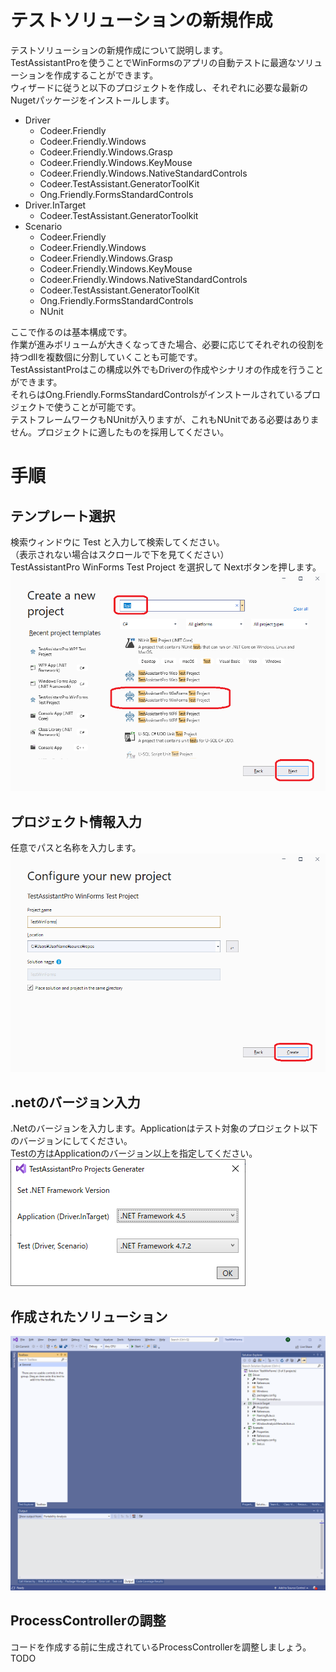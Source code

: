 # テストソリューションの新規作成

テストソリューションの新規作成について説明します。<br>
TestAssistantProを使うことでWinFormsのアプリの自動テストに最適なソリューションを作成することができます。<br>
ウィザードに従うと以下のプロジェクトを作成し、それぞれに必要な最新のNugetパッケージをインストールします。<br>

* Driver
    * Codeer.Friendly
    * Codeer.Friendly.Windows
    * Codeer.Friendly.Windows.Grasp
    * Codeer.Friendly.Windows.KeyMouse
    * Codeer.Friendly.Windows.NativeStandardControls
    * Codeer.TestAssistant.GeneratorToolKit
    * Ong.Friendly.FormsStandardControls
* Driver.InTarget
    * Codeer.TestAssistant.GeneratorToolkit
* Scenario
  * Codeer.Friendly
  * Codeer.Friendly.Windows
  * Codeer.Friendly.Windows.Grasp
  * Codeer.Friendly.Windows.KeyMouse
  * Codeer.Friendly.Windows.NativeStandardControls
  * Codeer.TestAssistant.GeneratorToolKit
  * Ong.Friendly.FormsStandardControls
  * NUnit

ここで作るのは基本構成です。<br>
作業が進みボリュームが大きくなってきた場合、必要に応じてそれぞれの役割を持つdllを複数個に分割していくことも可能です。<br>
TestAssistantProはこの構成以外でもDriverの作成やシナリオの作成を行うことができます。<br>
それらはOng.Friendly.FormsStandardControlsがインストールされているプロジェクトで使うことが可能です。<br>
テストフレームワークもNUnitが入りますが、これもNUnitである必要はありません。プロジェクトに適したものを採用してください。<br>

# 手順
## テンプレート選択
検索ウィンドウに Test と入力して検索してください。<br>
（表示されない場合はスクロールで下を見てください）<br>
TestAssistantPro WinForms Test Project を選択して Nextボタンを押します。<br>
![Sln1.png](Img/Sln1.png)

## プロジェクト情報入力
任意でパスと名称を入力します。<Br>
![Sln2.png](Img/Sln2.png)

## .netのバージョン入力
.Netのバージョンを入力します。Applicationはテスト対象のプロジェクト以下のバージョンにしてください。<br>
Testの方はApplicationのバージョン以上を指定してください。<br>
![Sln3.png](Img/Sln3.png)

## 作成されたソリューション
![Sln4.png](Img/Sln4.png)

## ProcessControllerの調整
コードを作成する前に生成されているProcessControllerを調整しましょう。
TODO
